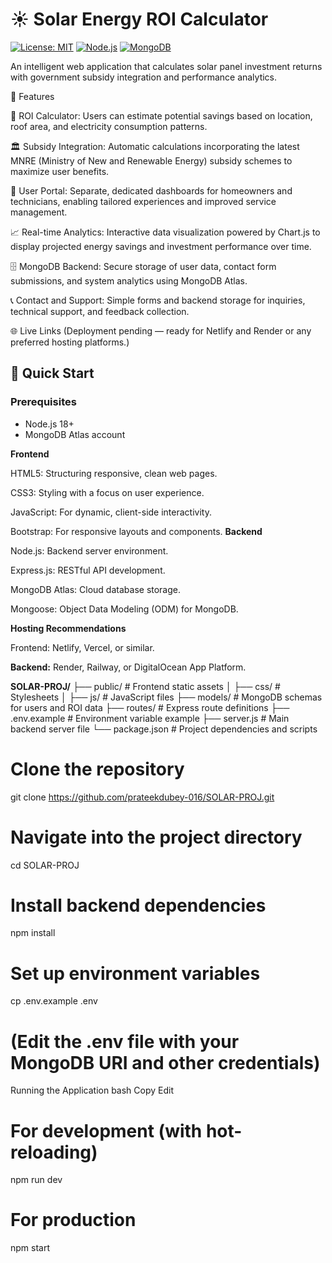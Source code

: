 # ☀️ Solar Energy ROI Calculator

[![License: MIT](https://img.shields.io/badge/License-MIT-yellow.svg)](https://opensource.org/licenses/MIT)
[![Node.js](https://img.shields.io/badge/Node.js-18-green)](https://nodejs.org/)
[![MongoDB](https://img.shields.io/badge/MongoDB-5.0-blue)](https://www.mongodb.com/)

An intelligent web application that calculates solar panel investment returns with government subsidy integration and performance analytics.

🌟 Features

🔢 ROI Calculator: Users can estimate potential savings based on location, roof area, and electricity consumption patterns.

🏛️ Subsidy Integration: Automatic calculations incorporating the latest MNRE (Ministry of New and Renewable Energy) subsidy schemes to maximize user benefits.

👥 User Portal: Separate, dedicated dashboards for homeowners and technicians, enabling tailored experiences and improved service management.

📈 Real-time Analytics: Interactive data visualization powered by Chart.js to display projected energy savings and investment performance over time.

🗄️ MongoDB Backend: Secure storage of user data, contact form submissions, and system analytics using MongoDB Atlas.

📞 Contact and Support: Simple forms and backend storage for inquiries, technical support, and feedback collection.

🌐 Live Links (Deployment pending — ready for Netlify and Render or any preferred hosting platforms.)


## 🚀 Quick Start

### Prerequisites
- Node.js 18+
- MongoDB Atlas account

**Frontend**

HTML5: Structuring responsive, clean web pages.

CSS3: Styling with a focus on user experience.

JavaScript: For dynamic, client-side interactivity.

Bootstrap: For responsive layouts and components.
**Backend**

Node.js: Backend server environment.

Express.js: RESTful API development.

MongoDB Atlas: Cloud database storage.

Mongoose: Object Data Modeling (ODM) for MongoDB.

**Hosting Recommendations**

Frontend: Netlify, Vercel, or similar.

**Backend:** 
Render, Railway, or DigitalOcean App Platform.


**SOLAR-PROJ/**
├── public/             # Frontend static assets
│   ├── css/             # Stylesheets
│   ├── js/              # JavaScript files
├── models/             # MongoDB schemas for users and ROI data
├── routes/             # Express route definitions
├── .env.example        # Environment variable example
├── server.js           # Main backend server file
└── package.json        # Project dependencies and scripts

# Clone the repository
git clone https://github.com/prateekdubey-016/SOLAR-PROJ.git

# Navigate into the project directory
cd SOLAR-PROJ

# Install backend dependencies
npm install

# Set up environment variables
cp .env.example .env
# (Edit the .env file with your MongoDB URI and other credentials)
Running the Application
bash
Copy
Edit
# For development (with hot-reloading)
npm run dev

# For production
npm start

